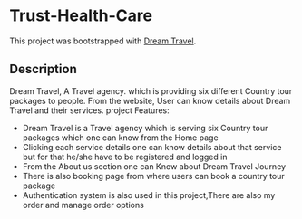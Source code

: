 # Trust-Health-Care

This project was bootstrapped with [Dream Travel](https://dream-travel-2022.web.app/).

## Description
Dream Travel, A Travel agency. which is providing six different Country tour packages to people. From the website, User can know details about Dream Travel and their services.
 project Features:
<ul>
<li>Dream Travel is a Travel agency which is serving six Country tour packages which one can know from the Home page</li>
<li>Clicking each service details one can know details about that service but for that he/she have to be registered and logged in</li>
<li>From the About us section one can Know about Dream Travel Journey</li>
<li>There is also booking page from where users can  book a country tour package</li>
<li>Authentication system is  also used in this project,There are also my order and manage order options</li>
</ul>
